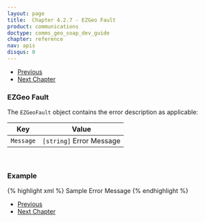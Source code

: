 ```yaml
---
layout: page
title:  Chapter 4.2.7 - EZGeo Fault
product: communications
doctype: comms_geo_soap_dev_guide
chapter: reference
nav: apis
disqus: 0
---
```


<ul class="pager">
  <li class="previous"><a href="/communications/dev-guide_geo_soap/reference/get-server-time-response"><i class="glyphicon glyphicon-chevron-left"></i>Previous</a></li>
  <li class="next"><a href="/communications/dev-guide_geo_soap/geocode-offline/">Next Chapter<i class="glyphicon glyphicon-chevron-right"></i></a></li>
</ul>

<h3>EZGeo Fault</h3>

The <code>EZGeoFault</code> object contains the error description as applicable:

<div class="mobile-table">
  <table class="styled-table">
    <thead>
      <tr>
        <th>Key</th>
        <th>Value</th>
      </tr>
    </thead>
    <tbody>
      <tr>
        <td><code>Message</code></td>
        <td><code>[string]</code> Error Message</td>
      </tr>
    </tbody>
  </table>
</div>
<br/>

<h3>Example</h3>

{% highlight xml %}
<EZGeoFault>
    <Message>Sample Error Message</Message>
</EZGeoFault>
{% endhighlight %}

<ul class="pager">
  <li class="previous"><a href="/communications/dev-guide_geo_soap/reference/get-server-time-response"><i class="glyphicon glyphicon-chevron-left"></i>Previous</a></li>
  <li class="next"><a href="/communications/dev-guide_geo_soap/geocode-offline/">Next Chapter<i class="glyphicon glyphicon-chevron-right"></i></a></li>
</ul>